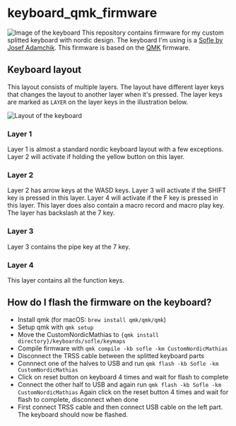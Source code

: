 # keyboard_qmk_firmware
![Image of the keyboard](https://github.com/mathiasmellemstuen/keyboard_qmk_firmware/blob/main/soflekeyboard-image.jpg)
This repository contains firmware for my custom splitted keyboard with nordic design. The keyboard I'm using is a <a href="https://github.com/josefadamcik/SofleKeyboard" target="_blank">Sofle by Josef Adamchik</a>. This firmware is based on the <a href="https://qmk.fm/" target="_blank">QMK</a> firmware.

## Keyboard layout
This layout consists of multiple layers. The layout have different layer keys that changes the layout to another layer when it's pressed. The layer keys are marked as `LAYER` on the layer keys in the illustration below.

![Layout of the keyboard](https://github.com/mathiasmellemstuen/keyboard_qmk_firmware/blob/main/soflekeyboard-custom-nordic-design.png)

### Layer 1
Layer 1 is almost a standard nordic keyboard layout with a few exceptions. Layer 2 will activate if holding the yellow button on this layer.

### Layer 2
Layer 2 has arrow keys at the WASD keys. Layer 3 will activate if the SHIFT key is pressed in this layer. Layer 4 will activate if the F key is pressed in this layer. This layer does also contain a macro record and macro play key. The layer has backslash at the 7 key.

### Layer 3
Layer 3 contains the pipe key at the 7 key.

### Layer 4
This layer contains all the function keys.

## How do I flash the firmware on the keyboard?
- Install qmk (for macOS: `brew install qmk/qmk/qmk`)
- Setup qmk with `qmk setup`
- Move the CustomNordicMathias to `{qmk install directory}/keyboards/sofle/keymaps`
- Compile firmware with `qmk compile -kb sofle -km CustomNordicMathias`
- Disconnect the TRSS cable between the splitted keyboard parts
- Connnect one of the halves to USB and run `qmk flash -kb Sofle -km CustomNordicMathias`
- Click on reset button on keyboard 4 times and wait for flash to complete
- Connect the other half to USB and again run `qmk flash -kb Sofle -km CustomNordicMathias`
Again click on the reset button 4 times and wait for flash to complete, disconnect when done
- First connect TRSS cable and then connect USB cable on the left part. The keyboard should now be flashed.
